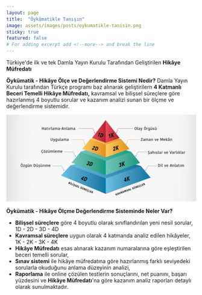 ```yaml
---
layout: page
title:  "Öykümatikle Tanışın"
image: assets/images/posts/oykumatikle-tanisin.png
sticky: true
featured: false
# For adding excerpt add <!--more--> and break the line
---
```

Türkiye'de ilk ve tek Damla Yayın Kurulu Tarafından Geliştirilen **Hikâye Müfredatı**

**Öykümatik - Hikâye Ölçe ve Değerlendirme Sistemi Nedir?**
Damla Yayın Kurulu tarafından Türkçe programı baz alınarak geliştirilern **4 Katmanlı Beceri Temelli Hikâye Müfredatı,** kavramsal ve bilişsel süreçlere göre hazırlanmış 4 boyutlu sorular ve kazanım analizi sunan bir ölçme ve değerlendirme sistemidir.
<!--more-->
<img src="/assets/images/posts/oykumatik-surecleri.jpg" alt="">

**Öykümatik - Hikâye Ölçme Değerlendirme Sisteminde Neler Var?**

- **Bilişsel süreçlere** göre 4 boyutlu olarak sınıflandırılan yeni nesil sorular, <br>
    1D - 2D - 3D - 4D
- **Kavramsal süreçlere** uygun olarak 4 katmanda analiz edilen hikâyeler, <br>
    1K - 2K - 3K - 4K
- **Hikâye Müfredatı** esas alınarak kazanım numaralarına göre eşleştirilen beceri temelli sorular,
- **Sınav sistemi** ile hikâye müfredatına göre hazırlanmış farklı seviyedeki sorularla okuduğunu anlama düzeyinin analizi,
- **Raporlama** ile online çözülen testlerin sonuçlarını, net puanını, başarı yüzdesini ve **Hikâye Müfredatı**'na göre kazanım analiz raporları
detaylı olarak sunulmaktadır.